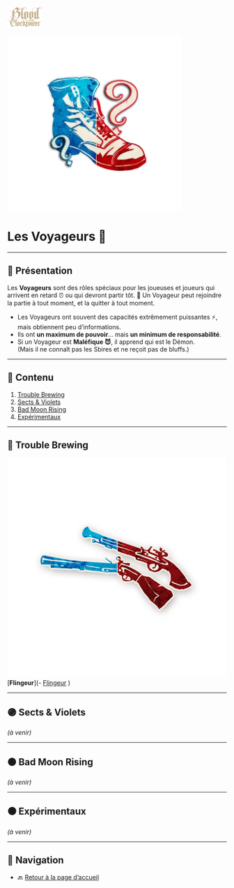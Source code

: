 <p align="left">
  <a href="/botc-fr-bambi/">
    <img src="../images/logo.png" alt="Accueil BotC FR" width="80">
  </a>
</p>



![Voyageurs](../images/Generic_traveller.png)

# Les Voyageurs 🧳

---

## 📖 Présentation  

Les **Voyageurs** sont des rôles spéciaux pour les joueuses et joueurs qui arrivent en retard ⏰ ou qui devront partir tôt. 🚪
Un Voyageur peut rejoindre la partie à tout moment, et la quitter à tout moment.  

- Les Voyageurs ont souvent des capacités extrêmement puissantes ⚡, mais obtiennent peu d’informations.  
- Ils ont **un maximum de pouvoir**… mais **un minimum de responsabilité**.  
- Si un Voyageur est **Maléfique 😈**, il apprend qui est le Démon.  
  (Mais il ne connaît pas les Sbires et ne reçoit pas de bluffs.)  

---

## 📂 Contenu  

1. [Trouble Brewing](#-trouble-brewing)  
2. [Sects & Violets](#-sects--violets)  
3. [Bad Moon Rising](#-bad-moon-rising)  
4. [Expérimentaux](#-expérimentaux)  

---

## 🔵 Trouble Brewing  


 ![Flingeur](../images/Icon_gunslinger.png) [**Flingeur**](- [Flingeur](flingeur.md)
)  

---

## 🟣 Sects & Violets  

*(à venir)*  

---

## 🟠 Bad Moon Rising  



*(à venir)*  

---

## ⚫️ Expérimentaux  



*(à venir)*  

---

## 📂 Navigation  
- 🔙 [Retour à la page d’accueil](../README.md)  
